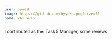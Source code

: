 ```yaml
---
user: byydzh
image: https://github.com/byydzh.png?size=50
name: BAI Yuan
---
```

I contributed as the: Task 5 Manager, some reviews

<!-- 
Note: Please put down your own information, and register your real contribution
-->
